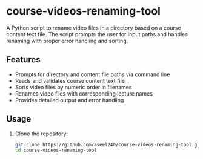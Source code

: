 # course-videos-renaming-tool

A Python script to rename video files in a directory based on a course content text file. The script prompts the user for input paths and handles renaming with proper error handling and sorting.

## Features

- Prompts for directory and content file paths via command line
- Reads and validates course content text file
- Sorts video files by numeric order in filenames
- Renames video files with corresponding lecture names
- Provides detailed output and error handling

## Usage

1. Clone the repository:
   ```sh
   git clone https://github.com/aseel240/course-videos-renaming-tool.git
   cd course-videos-renaming-tool
